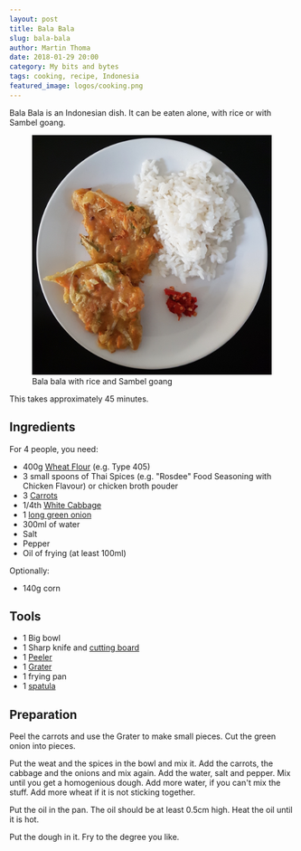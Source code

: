 ```yaml
---
layout: post
title: Bala Bala
slug: bala-bala
author: Martin Thoma
date: 2018-01-29 20:00
category: My bits and bytes
tags: cooking, recipe, Indonesia
featured_image: logos/cooking.png
---
```


Bala Bala is an Indonesian dish. It can be eaten alone, with rice or with
Sambel goang.

<figure class="wp-caption aligncenter img-thumbnail">
    <a href="../images/2018/01/Bala-bala-rice-sambal-goang.jpg"><img src="../images/2018/01/Bala-bala-rice-sambal-goang.jpg" alt="Bala bala with rice and Sambel goang" style="width: 512px;"/></a>
    <figcaption class="text-center">Bala bala with rice and Sambel goang</figcaption>
</figure>

This takes approximately 45 minutes.

## Ingredients

For 4 people, you need:

* 400g [Wheat Flour](https://en.wikipedia.org/wiki/Flour) (e.g. Type 405)
* 3 small spoons of Thai Spices (e.g. "Rosdee" Food Seasoning with Chicken Flavour) or chicken broth pouder
* 3 [Carrots](https://en.wikipedia.org/wiki/Carrot)
* 1/4th [White Cabbage](https://en.wikipedia.org/wiki/File:Cabbage_and_cross_section_on_white.jpg)
* 1 [long green onion](https://commons.wikimedia.org/wiki/File:Daepa_(Allium_fistulosum).jpg)
* 300ml of water
* Salt
* Pepper
* Oil of frying (at least 100ml)

Optionally:

* 140g corn


## Tools

* 1 Big bowl
* 1 Sharp knife and [cutting board](https://en.wikipedia.org/wiki/File:Br%C3%B8d_med_V%C3%A4sterbotten-ost_og_r%C3%B8get_gedeost_(5205155586).jpg)
* 1 [Peeler](https://commons.wikimedia.org/wiki/File:Sparschaeler.jpg)
* 1 [Grater](https://commons.wikimedia.org/wiki/File:Orangefarbene_Gem%C3%BCsereibe_(38499439821).jpg)
* 1 frying pan
* 1 [spatula](https://commons.wikimedia.org/wiki/File:Pfannenwender-1.jpg)


## Preparation

Peel the carrots and use the Grater to make small pieces. Cut the green onion
into pieces.

Put the weat and the spices in the bowl and mix it. Add the carrots, the
cabbage and the onions and mix again. Add the water, salt and pepper. Mix until
you get a homogenious dough. Add more water, if you can't mix the stuff. Add more wheat if it is
not sticking together.

Put the oil in the pan. The oil should be at least 0.5cm high. Heat the oil until it
is hot.

Put the dough in it. Fry to the degree you like.
